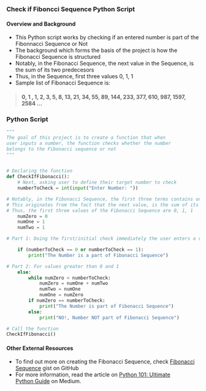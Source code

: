 ### Check if Fiboncci Sequence Python Script
#### Overview and Background
- This Python script works by checking if an entered number is part of the Fibonnacci Sequence or Not
- The background which forms the basis of the project is how the Fibonacci Sequence is structured
- Notably, in the Fibonacci Sequence, the next value in the Sequence, is the sum of its two predecesors
- Thus, in the Sequence, first three values 0, 1, 1
- Sample list of Fibonacci Sequence is:
> #### 0, 1 , 1, 2, 3, 5, 8, 13, 21, 34, 55, 89, 144, 233, 377, 610, 987, 1597, 2584 ...
### Python Script

```python
"""
The goal of this project is to create a function that when 
user inputs a number, the function checks whether the number 
belongs to the Fibonacci sequence or not
"""


# Declaring the function
def CheckIfFibonacci():
    # Next, asking user to define their target number to check
    numberToCheck = int(input("Enter Number: "))

# Notably, in the Fibonacci Sequence, the first three terms contains only 0 and 1
# This originates from the fact that the next value, is the sum of its two predecesors
# Thus, the first three values of the Fibonacci Sequence are 0, 1, 1
    numZero = 0
    numOne = 1
    numTwo = 1

# Part 1: Doing the first/initial check immediately the user enters a value based on 0 & 1

    if (numberToCheck == 0 or numberToCheck == 1):
        print("The Number is a part of Fibonacci Sequence")

# Part 2: For values greater than 0 and 1
    else:
        while numZero < numberToCheck:
            numZero = numOne + numTwo
            numTwo = numOne
            numOne = numZero
        if numZero == numberToCheck:
            print("The Number is part of Fibonacci Sequence")
        else:
            print("NO!, Number NOT part of Fibonacci Sequence")

# Call the function    
CheckIfFibonacci()
```


#### Other External Resources
- To find out more on creating the Fibonacci Sequence, check [Fibonacci Sequence](https://gist.github.com/danny-votez/3111f753f452bcfc43f66b18a033b411) gist on GitHub
- For more information, read the article on [Python 101: Ultimate Python Guide](https://medium.com/@dannyvotez/python-101-ultimate-python-guide-72f1850c9f01) on Medium. 
